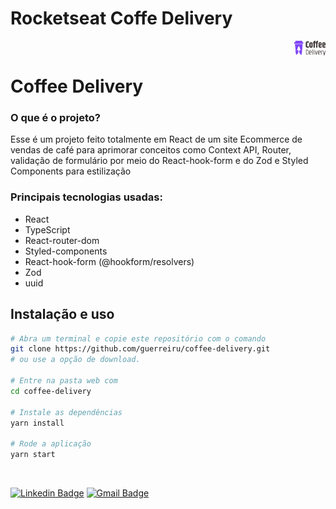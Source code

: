 # Rocketseat Coffe Delivery

<img align="right" src="./src/assets/coffee-delivery-logo.svg" width="10%" alt="dt money">

<br>

# Coffee Delivery

### O que é o projeto?

Esse é um projeto feito totalmente em React de um site Ecommerce de vendas de café para aprimorar conceitos como Context API, Router, validação de formulário por meio do React-hook-form e do Zod e Styled Components para estilização

### Principais tecnologias usadas:

- React
- TypeScript
- React-router-dom
- Styled-components
- React-hook-form (@hookform/resolvers)
- Zod
- uuid

## Instalação e uso

```bash
# Abra um terminal e copie este repositório com o comando
git clone https://github.com/guerreiru/coffee-delivery.git
# ou use a opção de download.

# Entre na pasta web com 
cd coffee-delivery

# Instale as dependências
yarn install

# Rode a aplicação
yarn start
```

<br>

[![Linkedin Badge](https://img.shields.io/badge/-Fernando%20Guerreiro-1293d2?style=flat-square&logo=Linkedin&logoColor=white&link=https://www.linkedin.com/in/guerreiru/)](https://www.linkedin.com/in/guerreiru/) 
[![Gmail Badge](https://img.shields.io/badge/-dev.fernandoguerreiro@gmail.com-EA4335?style=flat-square&logo=Gmail&logoColor=white&link=mailto:dev.fernandoguerreiro@gmail.com)](mailto:dev.fernandoguerreiro@gmail.com)

